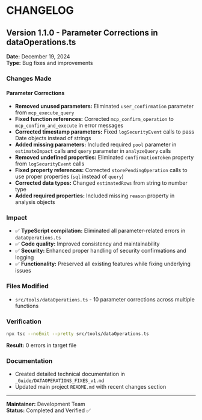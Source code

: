 # CHANGELOG

## Version 1.1.0 - Parameter Corrections in dataOperations.ts

**Date:** December 19, 2024  
**Type:** Bug fixes and improvements

### Changes Made

#### Parameter Corrections
- **Removed unused parameters:** Eliminated `user_confirmation` parameter from `mcp_execute_query`
- **Fixed function references:** Corrected `mcp_confirm_operation` to `mcp_confirm_and_execute` in error messages
- **Corrected timestamp parameters:** Fixed `logSecurityEvent` calls to pass Date objects instead of strings
- **Added missing parameters:** Included required `pool` parameter in `estimateImpact` calls and `query` parameter in `analyzeQuery` calls
- **Removed undefined properties:** Eliminated `confirmationToken` property from `logSecurityEvent` calls
- **Fixed property references:** Corrected `storePendingOperation` calls to use proper properties (`sql` instead of `query`)
- **Corrected data types:** Changed `estimatedRows` from string to number type
- **Added required properties:** Included missing `reason` property in analysis objects

### Impact
- ✅ **TypeScript compilation:** Eliminated all parameter-related errors in `dataOperations.ts`
- ✅ **Code quality:** Improved consistency and maintainability
- ✅ **Security:** Enhanced proper handling of security confirmations and logging
- ✅ **Functionality:** Preserved all existing features while fixing underlying issues

### Files Modified
- `src/tools/dataOperations.ts` - 10 parameter corrections across multiple functions

### Verification
```bash
npx tsc --noEmit --pretty src/tools/dataOperations.ts
```
**Result:** 0 errors in target file

### Documentation
- Created detailed technical documentation in `_Guide/DATAOPERATIONS_FIXES_v1.md`
- Updated main project `README.md` with recent changes section

---

**Maintainer:** Development Team  
**Status:** Completed and Verified ✅